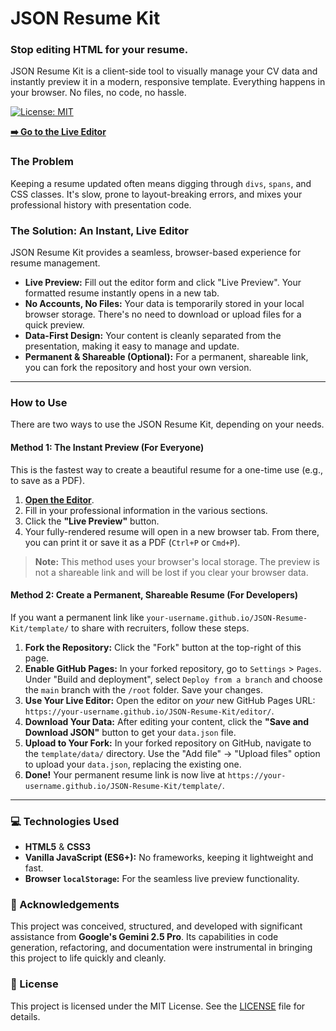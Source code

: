 # JSON Resume Kit

### Stop editing HTML for your resume.

JSON Resume Kit is a client-side tool to visually manage your CV data and instantly preview it in a modern, responsive template. Everything happens in your browser. No files, no code, no hassle.

[![License: MIT](https://img.shields.io/badge/License-MIT-yellow.svg)](https://opensource.org/licenses/MIT)

**[➡️ Go to the Live Editor](https://mahdihoseinpoor.github.io/JSON-Resume-Kit/editor/)**

### The Problem

Keeping a resume updated often means digging through `divs`, `spans`, and CSS classes. It's slow, prone to layout-breaking errors, and mixes your professional history with presentation code.

### The Solution: An Instant, Live Editor

JSON Resume Kit provides a seamless, browser-based experience for resume management.

*   **Live Preview:** Fill out the editor form and click "Live Preview". Your formatted resume instantly opens in a new tab.
*   **No Accounts, No Files:** Your data is temporarily stored in your local browser storage. There's no need to download or upload files for a quick preview.
*   **Data-First Design:** Your content is cleanly separated from the presentation, making it easy to manage and update.
*   **Permanent & Shareable (Optional):** For a permanent, shareable link, you can fork the repository and host your own version.

---

### How to Use

There are two ways to use the JSON Resume Kit, depending on your needs.

#### Method 1: The Instant Preview (For Everyone)

This is the fastest way to create a beautiful resume for a one-time use (e.g., to save as a PDF).

1.  **[Open the Editor](https://mahdihoseinpoor.github.io/JSON-Resume-Kit/editor/)**.
2.  Fill in your professional information in the various sections.
3.  Click the **"Live Preview"** button.
4.  Your fully-rendered resume will open in a new browser tab. From there, you can print it or save it as a PDF (`Ctrl+P` or `Cmd+P`).

> **Note:** This method uses your browser's local storage. The preview is not a shareable link and will be lost if you clear your browser data.

#### Method 2: Create a Permanent, Shareable Resume (For Developers)

If you want a permanent link like `your-username.github.io/JSON-Resume-Kit/template/` to share with recruiters, follow these steps.

1.  **Fork the Repository:** Click the "Fork" button at the top-right of this page.
2.  **Enable GitHub Pages:** In your forked repository, go to `Settings` > `Pages`. Under "Build and deployment", select `Deploy from a branch` and choose the `main` branch with the `/root` folder. Save your changes.
3.  **Use Your Live Editor:** Open the editor on *your* new GitHub Pages URL: `https://your-username.github.io/JSON-Resume-Kit/editor/`.
4.  **Download Your Data:** After editing your content, click the **"Save and Download JSON"** button to get your `data.json` file.
5.  **Upload to Your Fork:** In your forked repository on GitHub, navigate to the `template/data/` directory. Use the "Add file" -> "Upload files" option to upload your `data.json`, replacing the existing one.
6.  **Done!** Your permanent resume link is now live at `https://your-username.github.io/JSON-Resume-Kit/template/`.

---

### 💻 Technologies Used

*   **HTML5** & **CSS3**
*   **Vanilla JavaScript (ES6+):** No frameworks, keeping it lightweight and fast.
*   **Browser `localStorage`:** For the seamless live preview functionality.

### 🙏 Acknowledgements

This project was conceived, structured, and developed with significant assistance from **Google's Gemini 2.5 Pro**. Its capabilities in code generation, refactoring, and documentation were instrumental in bringing this project to life quickly and cleanly.

### 📄 License

This project is licensed under the MIT License. See the [LICENSE](LICENSE) file for details.
